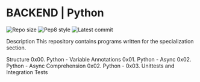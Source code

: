 # BACKEND | Python

![Repo size](https://img.shields.io/github/repo-size/kofilolx/alx-backend-python)
![Pep8 style](https://img.shields.io/badge/PEP8-style%20guide-purple?style=round-square)
![Latest commit](https://img.shields.io/github/last-commit/kofilolx/alx-backend-python/main?style=round-square)

Description
This repository contains programs written for the specialization section.

Structure
0x00. Python - Variable Annotations
0x01. Python - Async
0x02. Python - Async Comprehension
0x02. Python - 0x03. Unittests and Integration Tests
